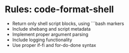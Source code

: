 <!-- ---
!-- title: 2024-12-27 23:18:26
!-- author: Yusuke Watanabe
!-- date: /home/ywatanabe/.emacs.d/lisp/elmo/workspace/resources/prompt-templates/components/03_rules/code-format-shell.md
!-- --- -->

# Rules: code-format-shell
* Return only shell script blocks, using ```bash markers
* Include shebang and script metadata
* Implement proper argument parsing
* Include logging functionality
* Use proper if-fi and for-do-done syntax